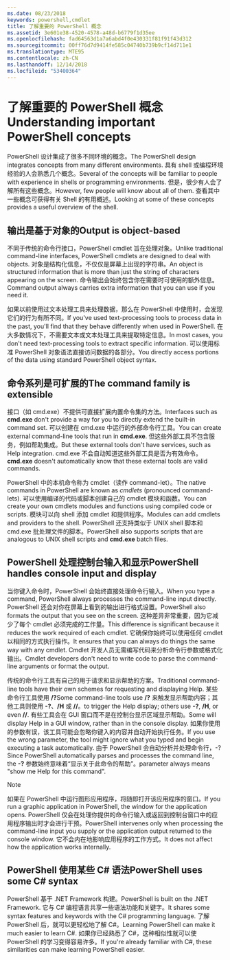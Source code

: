 ```yaml
---
ms.date: 08/23/2018
keywords: powershell,cmdlet
title: 了解重要的 PowerShell 概念
ms.assetid: 3e601e38-4520-4578-a48d-b6779f1d35ee
ms.openlocfilehash: fad64563d1a7a6abd4f0e430331f81f91f43d312
ms.sourcegitcommit: 00ff76d7d9414fe585c04740b739b9cf14d711e1
ms.translationtype: MTE95
ms.contentlocale: zh-CN
ms.lasthandoff: 12/14/2018
ms.locfileid: "53400364"
---
```

# <a name="understanding-important-powershell-concepts"></a><span data-ttu-id="7b3ec-103">了解重要的 PowerShell 概念</span><span class="sxs-lookup"><span data-stu-id="7b3ec-103">Understanding important PowerShell concepts</span></span>

<span data-ttu-id="7b3ec-104">PowerShell 设计集成了很多不同环境的概念。</span><span class="sxs-lookup"><span data-stu-id="7b3ec-104">The PowerShell design integrates concepts from many different environments.</span></span> <span data-ttu-id="7b3ec-105">具有 shell 或编程环境经验的人会熟悉几个概念。</span><span class="sxs-lookup"><span data-stu-id="7b3ec-105">Several of the concepts will be familiar to people with experience in shells or programming environments.</span></span> <span data-ttu-id="7b3ec-106">但是，很少有人会了解所有这些概念。</span><span class="sxs-lookup"><span data-stu-id="7b3ec-106">However, few people will know about all of them.</span></span> <span data-ttu-id="7b3ec-107">查看其中一些概念可获得有关 Shell 的有用概述。</span><span class="sxs-lookup"><span data-stu-id="7b3ec-107">Looking at some of these concepts provides a useful overview of the shell.</span></span>

## <a name="output-is-object-based"></a><span data-ttu-id="7b3ec-108">输出是基于对象的</span><span class="sxs-lookup"><span data-stu-id="7b3ec-108">Output is object-based</span></span>

<span data-ttu-id="7b3ec-109">不同于传统的命令行接口，PowerShell cmdlet 旨在处理对象。</span><span class="sxs-lookup"><span data-stu-id="7b3ec-109">Unlike traditional command-line interfaces, PowerShell cmdlets are designed to deal with objects.</span></span>
<span data-ttu-id="7b3ec-110">对象是结构化信息，不仅仅是屏幕上出现的字符串。</span><span class="sxs-lookup"><span data-stu-id="7b3ec-110">An object is structured information that is more than just the string of characters appearing on the screen.</span></span> <span data-ttu-id="7b3ec-111">命令输出会始终包含你在需要时可使用的额外信息。</span><span class="sxs-lookup"><span data-stu-id="7b3ec-111">Command output always carries extra information that you can use if you need it.</span></span>

<span data-ttu-id="7b3ec-112">如果以前使用过文本处理工具来处理数据，那么在 PowerShell 中使用时，会发现它们的行为有所不同。</span><span class="sxs-lookup"><span data-stu-id="7b3ec-112">If you've used text-processing tools to process data in the past, you'll find that they behave differently when used in PowerShell.</span></span> <span data-ttu-id="7b3ec-113">在大多数情况下，不需要文本或文本处理工具来提取特定信息。</span><span class="sxs-lookup"><span data-stu-id="7b3ec-113">In most cases, you don't need text-processing tools to extract specific information.</span></span> <span data-ttu-id="7b3ec-114">可以使用标准 PowerShell 对象语法直接访问数据的各部分。</span><span class="sxs-lookup"><span data-stu-id="7b3ec-114">You directly access portions of the data using standard PowerShell object syntax.</span></span>

## <a name="the-command-family-is-extensible"></a><span data-ttu-id="7b3ec-115">命令系列是可扩展的</span><span class="sxs-lookup"><span data-stu-id="7b3ec-115">The command family is extensible</span></span>

<span data-ttu-id="7b3ec-116">接口（如 cmd.exe）不提供可直接扩展内置命令集的方法。</span><span class="sxs-lookup"><span data-stu-id="7b3ec-116">Interfaces such as **cmd.exe** don't provide a way for you to directly extend the built-in command set.</span></span> <span data-ttu-id="7b3ec-117">可以创建在 cmd.exe 中运行的外部命令行工具。</span><span class="sxs-lookup"><span data-stu-id="7b3ec-117">You can create external command-line tools that run in **cmd.exe**.</span></span> <span data-ttu-id="7b3ec-118">但这些外部工具不包含服务，例如帮助集成。</span><span class="sxs-lookup"><span data-stu-id="7b3ec-118">But these external tools don't have services, such as Help integration.</span></span> <span data-ttu-id="7b3ec-119">cmd.exe 不会自动知道这些外部工具是否为有效命令。</span><span class="sxs-lookup"><span data-stu-id="7b3ec-119">**cmd.exe** doesn't automatically know that these external tools are valid commands.</span></span>

<span data-ttu-id="7b3ec-120">PowerShell 中的本机命令称为 cmdlet（读作 command-let）。</span><span class="sxs-lookup"><span data-stu-id="7b3ec-120">The native commands in PowerShell are known as *cmdlets* (pronounced command-lets).</span></span> <span data-ttu-id="7b3ec-121">可以使用编译的代码或脚本创建自己的 cmdlet 模块和函数。</span><span class="sxs-lookup"><span data-stu-id="7b3ec-121">You can create your own cmdlets modules and functions using compiled code or scripts.</span></span> <span data-ttu-id="7b3ec-122">模块可以向 shell 添加 cmdlet 和提供程序。</span><span class="sxs-lookup"><span data-stu-id="7b3ec-122">Modules can add cmdlets and providers to the shell.</span></span> <span data-ttu-id="7b3ec-123">PowerShell 还支持类似于 UNIX shell 脚本和 cmd.exe 批处理文件的脚本。</span><span class="sxs-lookup"><span data-stu-id="7b3ec-123">PowerShell also supports scripts that are analogous to UNIX shell scripts and **cmd.exe** batch files.</span></span>

## <a name="powershell-handles-console-input-and-display"></a><span data-ttu-id="7b3ec-124">PowerShell 处理控制台输入和显示</span><span class="sxs-lookup"><span data-stu-id="7b3ec-124">PowerShell handles console input and display</span></span>

<span data-ttu-id="7b3ec-125">当你键入命令时，PowerShell 会始终直接处理命令行输入。</span><span class="sxs-lookup"><span data-stu-id="7b3ec-125">When you type a command, PowerShell always processes the command-line input directly.</span></span> <span data-ttu-id="7b3ec-126">PowerShell 还会对你在屏幕上看到的输出进行格式设置。</span><span class="sxs-lookup"><span data-stu-id="7b3ec-126">PowerShell also formats the output that you see on the screen.</span></span> <span data-ttu-id="7b3ec-127">这种差异非常重要，因为它减少了每个 cmdlet 必须完成的工作量。</span><span class="sxs-lookup"><span data-stu-id="7b3ec-127">This difference is significant because it reduces the work required of each cmdlet.</span></span> <span data-ttu-id="7b3ec-128">它确保你始终可以使用任何 cmdlet 以相同的方式执行操作。</span><span class="sxs-lookup"><span data-stu-id="7b3ec-128">It ensures that you can always do things the same way with any cmdlet.</span></span> <span data-ttu-id="7b3ec-129">Cmdlet 开发人员无需编写代码来分析命令行参数或格式化输出。</span><span class="sxs-lookup"><span data-stu-id="7b3ec-129">Cmdlet developers don't need to write code to parse the command-line arguments or format the output.</span></span>

<span data-ttu-id="7b3ec-130">传统的命令行工具有自己的用于请求和显示帮助的方案。</span><span class="sxs-lookup"><span data-stu-id="7b3ec-130">Traditional command-line tools have their own schemes for requesting and displaying Help.</span></span> <span data-ttu-id="7b3ec-131">某些命令行工具使用 **/?**</span><span class="sxs-lookup"><span data-stu-id="7b3ec-131">Some command-line tools use **/?**</span></span> <span data-ttu-id="7b3ec-132">来触发显示帮助内容；其他工具则使用 **-?**、**/H** 或 **//**。</span><span class="sxs-lookup"><span data-stu-id="7b3ec-132">to trigger the Help display; others use **-?**, **/H**, or even **//**.</span></span> <span data-ttu-id="7b3ec-133">有些工具会在 GUI 窗口而不是在控制台显示区域显示帮助。</span><span class="sxs-lookup"><span data-stu-id="7b3ec-133">Some will display Help in a GUI window, rather than in the console display.</span></span> <span data-ttu-id="7b3ec-134">如果你使用的参数有误，该工具可能会忽略你键入的内容并自动开始执行任务。</span><span class="sxs-lookup"><span data-stu-id="7b3ec-134">If you use the wrong parameter, the tool might ignore what you typed and begin executing a task automatically.</span></span>
<span data-ttu-id="7b3ec-135">由于 PowerShell 会自动分析并处理命令行，-? </span><span class="sxs-lookup"><span data-stu-id="7b3ec-135">Since PowerShell automatically parses and processes the command line, the **-?**</span></span> <span data-ttu-id="7b3ec-136">参数始终意味着“显示关于此命令的帮助”。</span><span class="sxs-lookup"><span data-stu-id="7b3ec-136">parameter always means "show me Help for this command".</span></span>

> [!NOTE]
> <span data-ttu-id="7b3ec-137">如果在 PowerShell 中运行图形应用程序，将随即打开该应用程序的窗口。</span><span class="sxs-lookup"><span data-stu-id="7b3ec-137">If you run a graphic application in PowerShell, the window for the application opens.</span></span>
> <span data-ttu-id="7b3ec-138">PowerShell 仅会在处理你提供的命令行输入或返回到控制台窗口中的应用程序输出时才会进行干预。</span><span class="sxs-lookup"><span data-stu-id="7b3ec-138">PowerShell intervenes only when processing the command-line input you supply or the application output returned to the console window.</span></span> <span data-ttu-id="7b3ec-139">它不会内在地影响应用程序的工作方式。</span><span class="sxs-lookup"><span data-stu-id="7b3ec-139">It does not affect how the application works internally.</span></span>

## <a name="powershell-uses-some-c-syntax"></a><span data-ttu-id="7b3ec-140">PowerShell 使用某些 C# 语法</span><span class="sxs-lookup"><span data-stu-id="7b3ec-140">PowerShell uses some C# syntax</span></span>

<span data-ttu-id="7b3ec-141">PowerShell 基于 .NET Framework 构建。</span><span class="sxs-lookup"><span data-stu-id="7b3ec-141">PowerShell is built on the .NET Framework.</span></span> <span data-ttu-id="7b3ec-142">它与 C# 编程语言共享一些语法功能和关键字。</span><span class="sxs-lookup"><span data-stu-id="7b3ec-142">It shares some syntax features and keywords with the C# programming language.</span></span> <span data-ttu-id="7b3ec-143">了解 PowerShell 后，就可以更轻松地了解 C#。</span><span class="sxs-lookup"><span data-stu-id="7b3ec-143">Learning PowerShell can make it much easier to learn C#.</span></span> <span data-ttu-id="7b3ec-144">如果你已经熟悉了 C#，这种相似性就可以使 PowerShell 的学习变得容易许多。</span><span class="sxs-lookup"><span data-stu-id="7b3ec-144">If you're already familiar with C#, these similarities can make learning PowerShell easier.</span></span>
